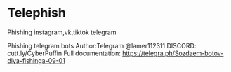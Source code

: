 # Telephish

Phishing instagram,vk,tiktok telegram

Phishing telegram bots Author:Telegram @lamer112311 DISCORD: cutt.ly/CyberPuffin Full documentation: 
https://telegra.ph/Sozdaem-botov-dlya-fishinga-09-01
